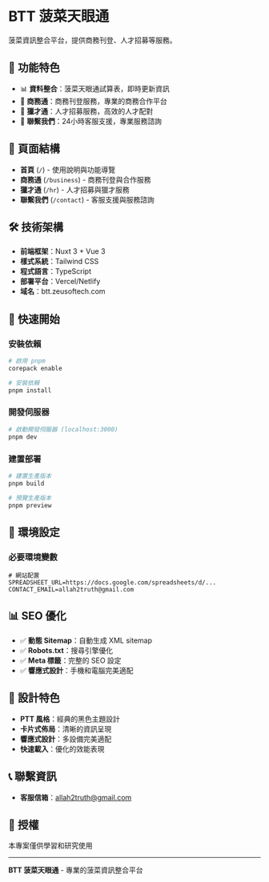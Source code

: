 # BTT 菠菜天眼通

菠菜資訊整合平台，提供商務刊登、人才招募等服務。

## 🚀 功能特色

- 📊 **資料整合**：菠菜天眼通試算表，即時更新資訊
- 💼 **商務通**：商務刊登服務，專業的商務合作平台
- 👥 **獵才通**：人才招募服務，高效的人才配對
- 📧 **聯繫我們**：24小時客服支援，專業服務諮詢

## 📱 頁面結構

- **首頁** (`/`) - 使用說明與功能導覽
- **商務通** (`/business`) - 商務刊登與合作服務
- **獵才通** (`/hr`) - 人才招募與獵才服務
- **聯繫我們** (`/contact`) - 客服支援與服務諮詢

## 🛠️ 技術架構

- **前端框架**：Nuxt 3 + Vue 3
- **樣式系統**：Tailwind CSS
- **程式語言**：TypeScript
- **部署平台**：Vercel/Netlify
- **域名**：btt.zeusoftech.com

## 🚀 快速開始

### 安裝依賴
```bash
# 啟用 pnpm
corepack enable

# 安裝依賴
pnpm install
```

### 開發伺服器
```bash
# 啟動開發伺服器 (localhost:3000)
pnpm dev
```

### 建置部署
```bash
# 建置生產版本
pnpm build

# 預覽生產版本
pnpm preview
```

## 🔧 環境設定

### 必要環境變數
```env
# 網站配置
SPREADSHEET_URL=https://docs.google.com/spreadsheets/d/...
CONTACT_EMAIL=allah2truth@gmail.com
```

## 📊 SEO 優化

- ✅ **動態 Sitemap**：自動生成 XML sitemap
- ✅ **Robots.txt**：搜尋引擎優化
- ✅ **Meta 標籤**：完整的 SEO 設定
- ✅ **響應式設計**：手機和電腦完美適配

## 🎨 設計特色

- **PTT 風格**：經典的黑色主題設計
- **卡片式佈局**：清晰的資訊呈現
- **響應式設計**：多設備完美適配
- **快速載入**：優化的效能表現

## 📞 聯繫資訊
- **客服信箱**：allah2truth@gmail.com

## 📄 授權
本專案僅供學習和研究使用

---

**BTT 菠菜天眼通** - 專業的菠菜資訊整合平台


